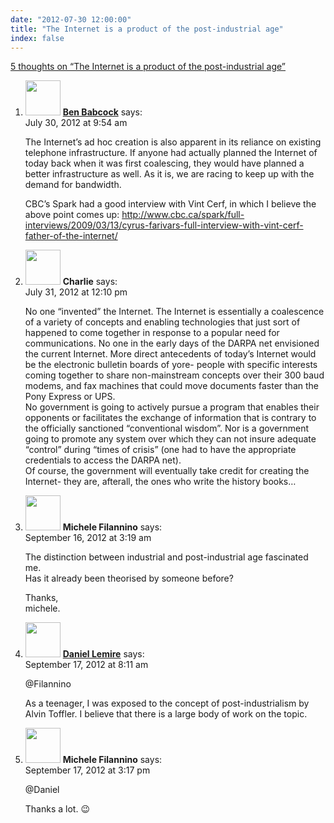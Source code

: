 ```yaml
---
date: "2012-07-30 12:00:00"
title: "The Internet is a product of the post-industrial age"
index: false
---
```


[5 thoughts on &ldquo;The Internet is a product of the post-industrial age&rdquo;](/lemire/blog/2012/07-30-the-internet-is-product-of-the-post-industrial-age)

<ol class="comment-list">
<li id="comment-55523" class="comment even thread-even depth-1">
<div class="comment-author vcard">
<img alt src="https://secure.gravatar.com/avatar/c71711062c1eea90e0f64c678ba1519b?s=56&#038;d=mm&#038;r=g" srcset="https://secure.gravatar.com/avatar/c71711062c1eea90e0f64c678ba1519b?s=112&#038;d=mm&#038;r=g 2x" class="avatar avatar-56 photo" height="56" width="56" decoding="async" /> <b class="fn"><a href="http://tachyondecay.net/" class="url" rel="ugc external nofollow">Ben Babcock</a></b> <span class="says">says:</span> </div>
<div class="comment-metadata"><time datetime="2012-07-30T09:54:00+00:00">July 30, 2012 at 9:54 am</time></a> </div>
<div class="comment-content">
<p>The Internet&rsquo;s ad hoc creation is also apparent in its reliance on existing telephone infrastructure. If anyone had actually planned the Internet of today back when it was first coalescing, they would have planned a better infrastructure as well. As it is, we are racing to keep up with the demand for bandwidth.</p>
<p>CBC&rsquo;s Spark had a good interview with Vint Cerf, in which I believe the above point comes up: <a href="http://www.cbc.ca/spark/full-interviews/2009/03/13/cyrus-farivars-full-interview-with-vint-cerf-father-of-the-internet/" rel="nofollow ugc">http://www.cbc.ca/spark/full-interviews/2009/03/13/cyrus-farivars-full-interview-with-vint-cerf-father-of-the-internet/</a></p>
</div>
</li>
<li id="comment-55524" class="comment odd alt thread-odd thread-alt depth-1">
<div class="comment-author vcard">
<img alt src="https://secure.gravatar.com/avatar/0323030ba08b06021422307cf679d5c8?s=56&#038;d=mm&#038;r=g" srcset="https://secure.gravatar.com/avatar/0323030ba08b06021422307cf679d5c8?s=112&#038;d=mm&#038;r=g 2x" class="avatar avatar-56 photo" height="56" width="56" decoding="async" /> <b class="fn">Charlie</b> <span class="says">says:</span> </div>
<div class="comment-metadata"><time datetime="2012-07-31T12:10:13+00:00">July 31, 2012 at 12:10 pm</time></a> </div>
<div class="comment-content">
<p>No one &ldquo;invented&rdquo; the Internet. The Internet is essentially a coalescence of a variety of concepts and enabling technologies that just sort of happened to come together in response to a popular need for communications. No one in the early days of the DARPA net envisioned the current Internet. More direct antecedents of today&rsquo;s Internet would be the electronic bulletin boards of yore- people with specific interests coming together to share non-mainstream concepts over their 300 baud modems, and fax machines that could move documents faster than the Pony Express or UPS.<br/>
No government is going to actively pursue a program that enables their opponents or facilitates the exchange of information that is contrary to the officially sanctioned &ldquo;conventional wisdom&rdquo;. Nor is a government going to promote any system over which they can not insure adequate &ldquo;control&rdquo; during &ldquo;times of crisis&rdquo; (one had to have the appropriate credentials to access the DARPA net).<br/>
Of course, the government will eventually take credit for creating the Internet- they are, afterall, the ones who write the history books&#8230;</p>
</div>
</li>
<li id="comment-55683" class="comment even thread-even depth-1">
<div class="comment-author vcard">
<img alt src="https://secure.gravatar.com/avatar/127a6fe13f712497547aeb2d175698cc?s=56&#038;d=mm&#038;r=g" srcset="https://secure.gravatar.com/avatar/127a6fe13f712497547aeb2d175698cc?s=112&#038;d=mm&#038;r=g 2x" class="avatar avatar-56 photo" height="56" width="56" loading="lazy" decoding="async" /> <b class="fn">Michele Filannino</b> <span class="says">says:</span> </div>
<div class="comment-metadata"><time datetime="2012-09-16T03:19:42+00:00">September 16, 2012 at 3:19 am</time></a> </div>
<div class="comment-content">
<p>The distinction between industrial and post-industrial age fascinated me.<br/>
Has it already been theorised by someone before?</p>
<p>Thanks,<br/>
michele.</p>
</div>
</li>
<li id="comment-55709" class="comment byuser comment-author-lemire bypostauthor odd alt thread-odd thread-alt depth-1">
<div class="comment-author vcard">
<img alt src="https://secure.gravatar.com/avatar/2ca999bef9535950f5b84281a4dab006?s=56&#038;d=mm&#038;r=g" srcset="https://secure.gravatar.com/avatar/2ca999bef9535950f5b84281a4dab006?s=112&#038;d=mm&#038;r=g 2x" class="avatar avatar-56 photo" height="56" width="56" loading="lazy" decoding="async" /> <b class="fn"><a href="https://lemire.me/en/" class="url" rel="ugc">Daniel Lemire</a></b> <span class="says">says:</span> </div>
<div class="comment-metadata"><time datetime="2012-09-17T08:11:19+00:00">September 17, 2012 at 8:11 am</time></a> </div>
<div class="comment-content">
<p>@Filannino</p>
<p>As a teenager, I was exposed to the concept of post-industrialism by Alvin Toffler. I believe that there is a large body of work on the topic.</p>
</div>
</li>
<li id="comment-55723" class="comment even thread-even depth-1">
<div class="comment-author vcard">
<img alt src="https://secure.gravatar.com/avatar/127a6fe13f712497547aeb2d175698cc?s=56&#038;d=mm&#038;r=g" srcset="https://secure.gravatar.com/avatar/127a6fe13f712497547aeb2d175698cc?s=112&#038;d=mm&#038;r=g 2x" class="avatar avatar-56 photo" height="56" width="56" loading="lazy" decoding="async" /> <b class="fn">Michele Filannino</b> <span class="says">says:</span> </div>
<div class="comment-metadata"><time datetime="2012-09-17T15:17:47+00:00">September 17, 2012 at 3:17 pm</time></a> </div>
<div class="comment-content">
<p>@Daniel</p>
<p>Thanks a lot. 😉</p>
</div>
</li>
</ol>
